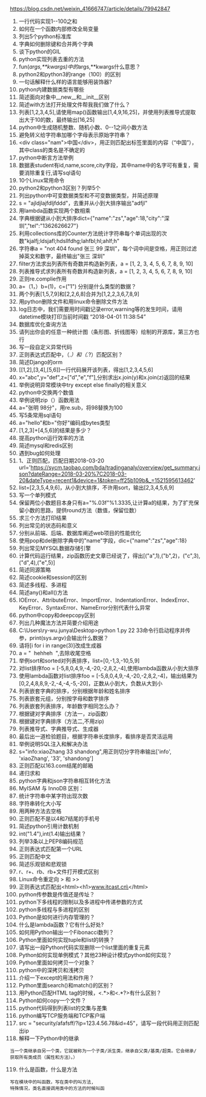 https://blog.csdn.net/weixin_41666747/article/details/79942847

1. 一行代码实现1--100之和
2. 如何在一个函数内部修改全局变量
3. 列出5个python标准库
4. 字典如何删除键和合并两个字典
5. 谈下python的GIL
6. python实现列表去重的方法
7. fun(*args,**kwargs)中的*args,**kwargs什么意思？
8. python2和python3的range（100）的区别
9. 一句话解释什么样的语言能够用装饰器?
10. python内建数据类型有哪些
11. 简述面向对象中__new__和__init__区别
12. 简述with方法打开处理文件帮我我们做了什么？
13. 列表[1,2,3,4,5],请使用map()函数输出[1,4,9,16,25]，并使用列表推导式提取出大于10的数，最终输出[16,25]
14. python中生成随机整数、随机小数、0--1之间小数方法
15. 避免转义给字符串加哪个字母表示原始字符串？
16. \<div class="nam">中国\</div>，用正则匹配出标签里面的内容（“中国”），其中class的类名是不确定的
17. python中断言方法举例
18. 数据表student有id,name,score,city字段，其中name中的名字可有重复，需要消除重复行,请写sql语句
19. 10个Linux常用命令
20. python2和python3区别？列举5个
21. 列出python中可变数据类型和不可变数据类型，并简述原理
22. s = "ajldjlajfdljfddd"，去重并从小到大排序输出"adfjl"
23. 用lambda函数实现两个数相乘
24. 字典根据键从小到大排序dict={"name":"zs","age":18,"city":"深圳","tel":"1362626627"}
25. 利用collections库的Counter方法统计字符串每个单词出现的次数"kjalfj;ldsjafl;hdsllfdhg;lahfbl;hl;ahlf;h"
26. 字符串a = "not 404 found 张三 99 深圳"，每个词中间是空格，用正则过滤掉英文和数字，最终输出"张三  深圳"
27. filter方法求出列表所有奇数并构造新列表，a =  [1, 2, 3, 4, 5, 6, 7, 8, 9, 10]
28. 列表推导式求列表所有奇数并构造新列表，a =  [1, 2, 3, 4, 5, 6, 7, 8, 9, 10]
29. 正则re.complie作用
30. a=（1，）b=(1)，c=("1") 分别是什么类型的数据？
31. 两个列表[1,5,7,9]和[2,2,6,8]合并为[1,2,2,3,6,7,8,9]
32. 用python删除文件和用linux命令删除文件方法
33. log日志中，我们需要用时间戳记录error,warning等的发生时间，请用datetime模块打印当前时间戳 “2018-04-01 11:38:54”
34. 数据库优化查询方法
35. 请列出你会的任意一种统计图（条形图、折线图等）绘制的开源库，第三方也行
36. 写一段自定义异常代码
37. 正则表达式匹配中，（.*）和（.*?）匹配区别？
38. 简述Django的orm
39. [[1,2],[3,4],[5,6]]一行代码展开该列表，得出[1,2,3,4,5,6]
40. x="abc",y="def",z=["d","e","f"],分别求出x.join(y)和x.join(z)返回的结果
41. 举例说明异常模块中try except else finally的相关意义
42. python中交换两个数值
43. 举例说明zip（）函数用法
44. a="张明 98分"，用re.sub，将98替换为100
45. 写5条常用sql语句
46. a="hello"和b="你好"编码成bytes类型
47. [1,2,3]+[4,5,6]的结果是多少？
48. 提高python运行效率的方法
49. 简述mysql和redis区别
50. 遇到bug如何处理
51. 1、正则匹配，匹配日期2018-03-20 url='https://sycm.taobao.com/bda/tradinganaly/overview/get_summary.json?dateRange=2018-03-20%7C2018-03-20&dateType=recent1&device=1&token=ff25b109b&_=1521595613462'
52. list=[2,3,5,4,9,6]，从小到大排序，不许用sort，输出[2,3,4,5,6,9]
53. 写一个单列模式
54. 保留两位小数题目本身只有a="%.03f"%1.3335,让计算a的结果，为了扩充保留小数的思路，提供round方法（数值，保留位数）
55. 求三个方法打印结果
56. 列出常见的状态码和意义
57. 分别从前端、后端、数据库阐述web项目的性能优化
58. 使用pop和del删除字典中的"name"字段，dic={"name":"zs","age":18}
59. 列出常见MYSQL数据存储引擎
60. 计算代码运行结果，zip函数历史文章已经说了，得出[("a",1),("b",2)，("c",3),("d",4),("e",5)]
61. 简述同源策略
62. 简述cookie和session的区别
63. 简述多线程、多进程
64. 简述any()和all()方法
65. IOError、AttributeError、ImportError、IndentationError、IndexError、KeyError、SyntaxError、NameError分别代表什么异常
66. python中copy和deepcopy区别
67. 列出几种魔法方法并简要介绍用途
68. C:\Users\ry-wu.junya\Desktop>python 1.py 22 33命令行启动程序并传参，print(sys.argv)会输出什么数据？
69. 请将[i for i in range(3)]改成生成器
70. a = "  hehheh  ",去除收尾空格
71. 举例sort和sorted对列表排序，list=[0,-1,3,-10,5,9]
72. 对list排序foo = [-5,8,0,4,9,-4,-20,-2,8,2,-4],使用lambda函数从小到大排序
73. 使用lambda函数对list排序foo = [-5,8,0,4,9,-4,-20,-2,8,2,-4]，输出结果为 [0,2,4,8,8,9,-2,-4,-4,-5,-20]，正数从小到大，负数从大到小
74. 列表嵌套字典的排序，分别根据年龄和姓名排序
75. 列表嵌套元组，分别按字母和数字排序
76. 列表嵌套列表排序，年龄数字相同怎么办？
77. 根据键对字典排序（方法一，zip函数）
78. 根据键对字典排序（方法二,不用zip)
79. 列表推导式、字典推导式、生成器
80. 最后出一道检验题目，根据字符串长度排序，看排序是否灵活运用
81. 举例说明SQL注入和解决办法
82. s="info:xiaoZhang 33 shandong",用正则切分字符串输出['info', 'xiaoZhang', '33', 'shandong']
83. 正则匹配以163.com结尾的邮箱
84. 递归求和
85. python字典和json字符串相互转化方法
86. MyISAM 与 InnoDB 区别：
87. 统计字符串中某字符出现次数
88. 字符串转化大小写
89. 用两种方法去空格
90. 正则匹配不是以4和7结尾的手机号
91. 简述python引用计数机制
92. int("1.4"),int(1.4)输出结果？
93. 列举3条以上PEP8编码规范
94. 正则表达式匹配第一个URL
95. 正则匹配中文
96. 简述乐观锁和悲观锁
97. r、r+、rb、rb+文件打开模式区别
98. Linux命令重定向 > 和 >>
99. 正则表达式匹配出\<html>\<h1>www.itcast.cn\</h1>\</html>
100. python传参数是传值还是传址？
101. python下多线程的限制以及多进程中传递参数的方式
102. python多线程与多进程的区别
103. Python是如何进行内存管理的？
104. 什么是lambda函数？它有什么好处?
105. 如何用Python输出一个Fibonacci数列？
106. Python里面如何实现tuple和list的转换？
107. 请写出一段Python代码实现删除一个list里面的重复元素
108. Python如何实现单例模式？其他23种设计模式python如何实现？
109. Python里面如何拷贝一个对象？
110. python中的深拷贝和浅拷贝
111. 介绍一下except的用法和作用？
112. Python里面search()和match()的区别？
113. 用Python匹配HTML tag的时候，<.\*>和<.\*?>有什么区别？
114. Python如何copy一个文件？
115. python代码得到列表list的交集与差集
116. python编写TCP服务端和TCP客户端
117. src = "security/afafsff/?ip=123.4.56.78&id=45"，请写一段代码用正则匹配出ip
118. 解释一下Python中的继承  
```
当一个类继承自另一个类，它就被称为一个子类/派生类，继承自父类/基类/超类。它会继承/获取所有类成员（属性和方法）。）
```
119. 什么是函数，什么是方法
```
写在模块中的叫函数，写在类中的叫方法,
特殊情况，类名直接调用类中的方法的时候叫函
```
